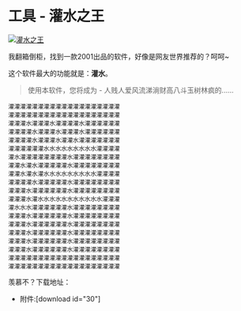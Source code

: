 # 工具 - 灌水之王

[![灌水之王](https://attachment.soulteary.com/2007/08/30/water.jpg "灌水之王")](https://attachment.soulteary.com/2007/08/30/water.jpg)

我翻箱倒柜，找到一款2001出品的软件，好像是网友世界推荐的？呵呵~

这个软件最大的功能就是：**灌水**。

> 使用本软件，您将成为 - 人贱人爱风流涕淌财高八斗玉树林疯的......


```text
灌灌灌灌灌灌灌灌灌灌灌灌灌灌灌灌灌灌灌
灌灌灌灌灌灌灌灌灌灌灌灌灌灌灌灌灌灌灌
灌灌灌水灌灌灌水灌灌灌灌水灌灌灌灌灌灌
灌灌灌灌水灌灌灌水灌灌灌水灌灌灌灌灌灌
灌灌灌灌水灌灌灌水灌灌水灌灌灌灌灌灌灌
灌灌灌灌灌灌水水水水水水水水水灌灌灌灌
灌水灌灌灌灌灌灌灌灌水灌灌灌灌灌灌灌灌
灌灌水灌水灌灌灌灌灌水灌灌灌灌灌灌灌灌
灌灌水灌水灌水水水水水水水水水灌灌灌灌
灌灌灌灌水灌灌灌灌灌水灌灌灌灌灌灌灌灌
灌灌灌水灌灌灌灌灌灌水灌灌灌灌灌灌灌灌
灌灌灌水灌水水水水水水水水水水水灌灌灌
灌水水水灌灌灌灌灌灌水灌灌灌灌灌灌灌灌
灌灌灌水灌灌灌灌灌灌水灌灌灌灌灌灌灌灌
灌灌灌水灌灌灌灌灌灌水灌灌灌灌灌灌灌灌
灌灌灌水灌灌灌灌灌灌水灌灌灌灌灌灌灌灌
灌灌灌水灌灌灌灌灌灌水灌灌灌灌灌灌灌灌
灌灌灌水灌灌灌灌灌灌水灌灌灌灌灌灌灌灌
灌灌灌灌灌灌灌灌灌灌灌灌灌灌灌灌灌灌灌
灌灌灌灌灌灌灌灌灌灌灌灌灌灌灌灌灌灌灌
```

羡慕不？下载地址：

- 附件:[download id="30"]
